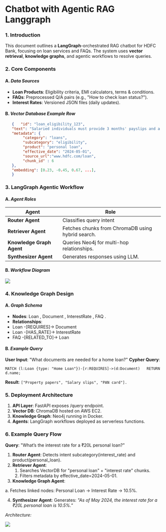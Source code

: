 # Chatbot with Agentic RAG Langgraph

### 1. Introduction 

This document outlines a **LangGraph**-orchestrated RAG chatbot for HDFC Bank, focusing on loan services and FAQs. The system uses **vector retrieval**, **knowledge graphs**, and agentic workflows to resolve queries. 

### 2. **Core Components** 
#### A. ***Data Sources*** 
- **Loan Products**: Eligibility criteria, EMI calculators, terms & conditions. 
- **FAQs**: Preprocessed Q/A pairs (e.g., "How to check loan status?"). 
- **Interest Rates**: Versioned JSON files (daily updates). 
#### B. ***Vector Database Example Row***  
```json
   {   "id": "loan_eligibility_123",   
   "text": "Salaried individuals must provide 3 months' payslips and a credit score above 750.",   
   "metadata": {   
        "category": "loans",   
        "subcategory": "eligibility",   
        "product": "personal loan",   
        "effective_date": "2024-05-01",
        "source_url":"www.hdfc.com/loan",
        "chunk_id" : 6
   },   
   "embedding": [0.23, -0.45, 0.67, ...],
   } 
```
### 3. **LangGraph Agentic Workflow** 
#### A. ***Agent Roles*** 

|**Agent** |**Role** |
| - | - |
|**Router Agent** |Classifies query intent  |
|**Retriever Agent** |Fetches chunks from ChromaDB using hybrid search. |
|**Knowledge Graph Agent** |Queries Neo4j for multi-hop relationships. |
|**Synthesizer Agent** |Generates responses using LLM. |

#### B. ***Workflow Diagram*** 

![](Aspose.Words.80fca639-3e58-4386-b03e-ad9d72845026.001.jpeg)

### 4. **Knowledge Graph Design** 
#### A. ***Graph Schema*** 
- **Nodes**: Loan , Document , InterestRate , FAQ . 
- **Relationships**: 
- Loan -[REQUIRES]-> Document  
- Loan -[HAS\_RATE]-> InterestRate  
- FAQ -[RELATED\_TO]-> Loan  
#### B. ***Example Query*** 

**User Input**: "What documents are needed for a home loan?" 
**Cypher Query**: 
```
MATCH (l:Loan {type: "Home Loan"})-[r:REQUIRES]->(d:Document)   RETURN d.name; 
```
**Result**: 
`["Property papers", "Salary slips", "PAN card"]. `

### 5. **Deployment Architecture** 
1. **API Layer**: FastAPI exposes /query endpoint. 
1. **Vector DB**: ChromaDB hosted on AWS EC2. 
1. **Knowledge Graph**: Neo4j running in Docker. 
1. **Agents**: LangGraph workflows deployed as serverless functions. 

### **6. Example Query Flow** 

**Query**: "What’s the interest rate for a ₹20L personal loan?" 

1. **Router Agent**: Detects intent subcategory(interest\_rate) and product(personal\_loan). 
1. **Retriever Agent**: 
   1. Searches VectorDB for "personal loan" + "interest rate" chunks. 
   1. Filters metadata by effective\_date=2024-05-01. 
1. **Knowledge Graph Agent**: 

a.  Fetches linked nodes: Personal Loan → Interest Rate → 10.5%. 

4. **Synthesizer Agent**: Generates: *"As of May 2024, the interest rate for a ₹20L personal loan is 10.5%."* 

*Architecture:* 

![](Aspose.Words.80fca639-3e58-4386-b03e-ad9d72845026.002.jpeg)
